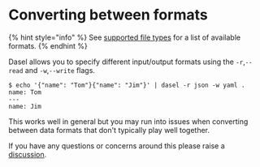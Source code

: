 # Converting between formats

{% hint style="info" %}
See [supported file types](../usage/supported-file-types.md) for a list of available formats.
{% endhint %}

Dasel allows you to specify different input/output formats using the `-r`,`--read` and `-w`,`--write` flags.

```shell
$ echo '{"name": "Tom"}{"name": "Jim"}' | dasel -r json -w yaml .
name: Tom
---
name: Jim
```

This works well in general but you may run into issues when converting between data formats that don't typically play well together.

If you have any questions or concerns around this please raise a [discussion](https://github.com/TomWright/dasel/discussions).
